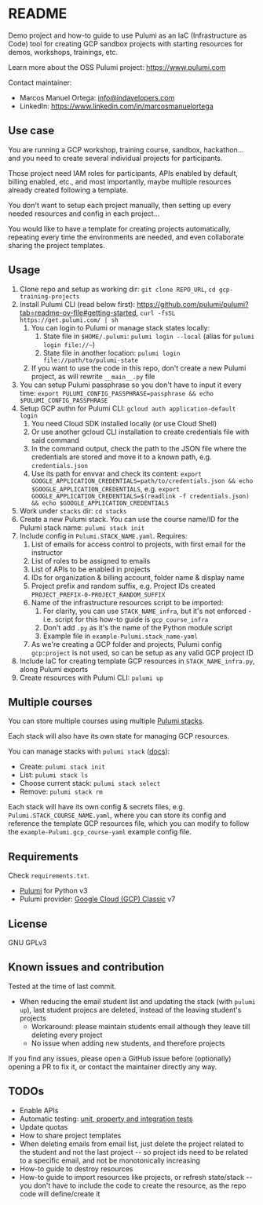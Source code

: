 # README
Demo project and how-to guide to use Pulumi as an IaC (Infrastructure as Code) tool for creating GCP sandbox projects with starting resources for demos, workshops, trainings, etc.

Learn more about the OSS Pulumi project: https://www.pulumi.com

Contact maintainer:
- Marcos Manuel Ortega: info@indavelopers.com
- LinkedIn: https://www.linkedin.com/in/marcosmanuelortega


## Use case
You are running a GCP workshop, training course, sandbox, hackathon... and you need to create several individual projects for participants.

Those project need IAM roles for participants, APIs enabled by default, billing enabled, etc., and most importantly, maybe multiple resources already created following a template.

You don't want to setup each project manually, then setting up every needed resources and config in each project...

You would like to have a template for creating projects automatically, repeating every time the environments are needed, and even collaborate sharing the project templates.


## Usage
1. Clone repo and setup as working dir: `git clone REPO_URL`, `cd gcp-training-projects`
1. Install Pulumi CLI (read below first): https://github.com/pulumi/pulumi?tab=readme-ov-file#getting-started, `curl -fsSL https://get.pulumi.com/ | sh`
    1. You can login to Pulumi or manage stack states locally:
        1. State file in `$HOME/.pulumi`: `pulumi login --local` (alias for `pulumi login file://~`)
        1. State file in another location: `pulumi login file://path/to/pulumi-state`
    1. If you want to use the code in this repo, don't create a new Pulumi project, as will rewrite `__main__.py` file
1. You can setup Pulumi passphrase so you don't have to input it every time: `export PULUMI_CONFIG_PASSPHRASE=passphrase && echo $PULUMI_CONFIG_PASSPHRASE`
1. Setup GCP authn for Pulumi CLI: `gcloud auth application-default login`
    1. You need Cloud SDK installed locally (or use Cloud Shell)
    1. Or use another gcloud CLI installation to create credentials file with said command
    1. In the command output, check the path to the JSON file where the credentials are stored and move it to a known path, e.g. `credentials.json`
    1. Use its path for envvar and check its content: `export GOOGLE_APPLICATION_CREDENTIALS=path/to/credentials.json && echo $GOOGLE_APPLICATION_CREDENTIALS`, e.g. `export GOOGLE_APPLICATION_CREDENTIALS=$(readlink -f credentials.json) && echo $GOOGLE_APPLICATION_CREDENTIALS`
1. Work under `stacks` dir: `cd stacks`
1. Create a new Pulumi stack. You can use the course name/ID for the Pulumi stack name: `pulumi stack init`
1. Include config in `Pulumi.STACK_NAME.yaml`. Requires:
    1. List of emails for access control to projects, with first email for the instructor
    1. List of roles to be assigned to emails
    1. List of APIs to be enabled in projects
    1. IDs for organization & billing account, folder name & display name
    1. Project prefix and random suffix, e.g. Project IDs created `PROJECT_PREFIX-0-PROJECT_RANDOM_SUFFIX`
    1. Name of the infrastructure resources script to be imported:
        1. For clarity, you can use `STACK_NAME_infra`, but it's not enforced - i.e. script for this how-to guide is `gcp_course_infra`
        1. Don't add `.py` as it's the name of the Python module script
        1. Example file in `example-Pulumi.stack_name-yaml`
    1. As we're creating a GCP folder and projects, Pulumi config `gcp:project` is not used, so can be setup as any valid GCP project ID
1. Include IaC for creating template GCP resources in `STACK_NAME_infra.py`, along Pulumi exports
1. Create resources with Pulumi CLI: `pulumi up`
    

## Multiple courses
You can store multiple courses using multiple [Pulumi stacks](https://www.pulumi.com/docs/concepts/stack/).

Each stack will also have its own state for managing GCP resources.

You can manage stacks with `pulumi stack` ([docs](https://www.pulumi.com/docs/cli/commands/pulumi_stack/)):
- Create: `pulumi stack init`
- List: `pulumi stack ls`
- Choose current stack: `pulumi stack select`
- Remove: `pulumi stack rm`

Each stack will have its own config & secrets files, e.g. `Pulumi.STACK_COURSE_NAME.yaml`, where you can store its config and reference the template GCP resources file, which you can modify to follow the `example-Pulumi.gcp_course-yaml` example config file.


## Requirements
Check `requirements.txt`.

- [Pulumi](https://www.pulumi.com/docs/) for Python v3
- Pulumi provider: [Google Cloud (GCP) Classic](https://www.pulumi.com/registry/packages/gcp/) v7


## License
GNU GPLv3


## Known issues and contribution
Tested at the time of last commit.

- When reducing the email student list and updating the stack (with `pulumi up`), last student projecs are deleted, instead of the leaving student's projects
    - Workaround: please maintain students email although they leave till deleting every project
    - No issue when adding new students, and therefore projects

If you find any issues, please open a GitHub issue before (optionally) opening a PR to fix it, or contact the maintainer directly any way.


## TODOs
- Enable APIs
- Automatic testing: [unit, property and integration tests](https://www.pulumi.com/docs/using-pulumi/testing/)
- Update quotas
- How to share project templates
- When deleting emails from email list, just delete the project related to the student and not the last project -- so project ids need to be related to a specific email, and not be monotonically increasing
- How-to guide to destroy resources
- How-to guide to import resources like projects, or refresh state/stack -- you don't have to include the code to create the resource, as the repo code will define/create it
